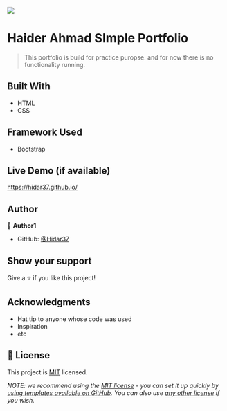 ![](https://img.shields.io/badge/Microverse-blueviolet)

# Haider Ahmad SImple Portfolio

> This portfolio is build for practice puropse. and for now there is no functionality running.


## Built With

- HTML
- CSS

## Framework Used

- Bootstrap

## Live Demo (if available)

https://hidar37.github.io/

## Author

👤 **Author1**

- GitHub: [@Hidar37](https://github.com/Hidar37)

## Show your support

Give a ⭐️ if you like this project!

## Acknowledgments

- Hat tip to anyone whose code was used
- Inspiration
- etc

## 📝 License

This project is [MIT](./MIT.md) licensed.

_NOTE: we recommend using the [MIT license](https://choosealicense.com/licenses/mit/) - you can set it up quickly by [using templates available on GitHub](https://docs.github.com/en/communities/setting-up-your-project-for-healthy-contributions/adding-a-license-to-a-repository). You can also use [any other license](https://choosealicense.com/licenses/) if you wish._
